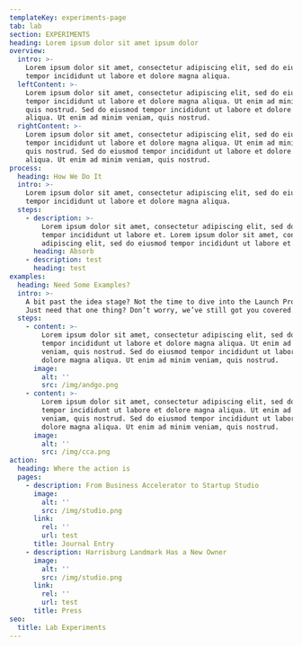 ```yaml
---
templateKey: experiments-page
tab: lab
section: EXPERIMENTS
heading: Lorem ipsum dolor sit amet ipsum dolor
overview:
  intro: >-
    Lorem ipsum dolor sit amet, consectetur adipiscing elit, sed do eiusmod
    tempor incididunt ut labore et dolore magna aliqua.
  leftContent: >-
    Lorem ipsum dolor sit amet, consectetur adipiscing elit, sed do eiusmod
    tempor incididunt ut labore et dolore magna aliqua. Ut enim ad minim veniam,
    quis nostrud. Sed do eiusmod tempor incididunt ut labore et dolore magna
    aliqua. Ut enim ad minim veniam, quis nostrud.
  rightContent: >-
    Lorem ipsum dolor sit amet, consectetur adipiscing elit, sed do eiusmod
    tempor incididunt ut labore et dolore magna aliqua. Ut enim ad minim veniam,
    quis nostrud. Sed do eiusmod tempor incididunt ut labore et dolore magna
    aliqua. Ut enim ad minim veniam, quis nostrud.
process:
  heading: How We Do It
  intro: >-
    Lorem ipsum dolor sit amet, consectetur adipiscing elit, sed do eiusmod
    tempor incididunt ut labore et dolore magna aliqua.
  steps:
    - description: >-
        Lorem ipsum dolor sit amet, consectetur adipiscing elit, sed do eiusmod
        tempor incididunt ut labore et. Lorem ipsum dolor sit amet, consectetur
        adipiscing elit, sed do eiusmod tempor incididunt ut labore et.
      heading: Absorb
    - description: test
      heading: test
examples:
  heading: Need Some Examples?
  intro: >-
    A bit past the idea stage? Not the time to dive into the Launch Program?
    Just need that one thing? Don’t worry, we’ve still got you covered.
  steps:
    - content: >-
        Lorem ipsum dolor sit amet, consectetur adipiscing elit, sed do eiusmod
        tempor incididunt ut labore et dolore magna aliqua. Ut enim ad minim
        veniam, quis nostrud. Sed do eiusmod tempor incididunt ut labore et
        dolore magna aliqua. Ut enim ad minim veniam, quis nostrud.
      image:
        alt: ''
        src: /img/andgo.png
    - content: >-
        Lorem ipsum dolor sit amet, consectetur adipiscing elit, sed do eiusmod
        tempor incididunt ut labore et dolore magna aliqua. Ut enim ad minim
        veniam, quis nostrud. Sed do eiusmod tempor incididunt ut labore et
        dolore magna aliqua. Ut enim ad minim veniam, quis nostrud.
      image:
        alt: ''
        src: /img/cca.png
action:
  heading: Where the action is
  pages:
    - description: From Business Accelerator to Startup Studio
      image:
        alt: ''
        src: /img/studio.png
      link:
        rel: ''
        url: test
      title: Journal Entry
    - description: Harrisburg Landmark Has a New Owner
      image:
        alt: ''
        src: /img/studio.png
      link:
        rel: ''
        url: test
      title: Press
seo:
  title: Lab Experiments
---
```


